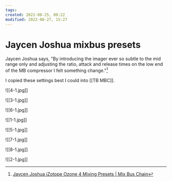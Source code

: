 ```yaml
---
tags: 
created: 2022-08-25, 00:22
modified: 2022-08-27, 15:27
---
```


# Jaycen Joshua mixbus presets
Jaycen Joshua says, "By introducing the imager ever so subtle to the mid range only and adjusting the ratio, attack and release times on the low end of the MB compressor I felt something change."[^1]

I copied these settings best I could into [[TB MBC]].

![[4-1.jpg]]

![[3-1.jpg]]

![[6-1.jpg]]

![[1-1.jpg]]

![[5-1.jpg]]

![[7-1.jpg]]

![[8-1.jpg]]

![[2-1.jpg]]

[^1]: [Jaycen Joshua iZotope Ozone 4 Mixing Presets | Mix Bus Chain](https://bchillmusic.com/jaycen-joshua-izotope-ozone-4-mixing-presets-mix-bus-chain/?utm_source=pocket_mylist)